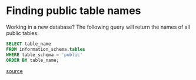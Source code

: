 # Finding public table names

Working in a new database? The following query will return the names of all
public tables:

```sql
SELECT table_name
FROM information_schema.tables
WHERE table_schema = 'public'
ORDER BY table_name;
```

[source](https://flaviocopes.com/postgres-how-to-list-tables-database/)
